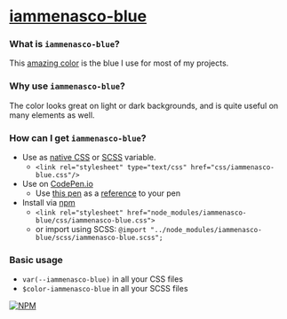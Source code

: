 # [iammenasco-blue](https://iammenasco.github.io/iammenasco-blue/)

### What is `iammenasco-blue`?
This [amazing color](http://www.color-hex.com/color/368dda) is the blue I use for most of my projects. 

### Why use `iammenasco-blue`?
The color looks great on light or dark backgrounds, and is quite useful on many elements as well.

### How can I get `iammenasco-blue`?
* Use as [native CSS](https://developer.mozilla.org/en-US/docs/Web/CSS/Using_CSS_variables) or [SCSS](http://stylus-lang.com/docs/variables.html) variable.
  * `<link rel="stylesheet" type="text/css" href="css/iammenasco-blue.css"/>`
* Use on [CodePen.io](https://codepen.io/iammenasco/pen/OWjRXz)
  * Use [this pen](https://codepen.io/iammenasco/pen/OWjRXz) as a [reference](https://blog.codepen.io/documentation/editor/adding-external-resources/#other-pens) to your pen
* Install via [npm](https://www.npmjs.com/package/iammenasco-blue)
  * `<link rel="stylesheet" href="node_modules/iammenasco-blue/css/iammenasco-blue.css">`
  * or import using SCSS: `@import "../node_modules/iammenasco-blue/scss/iammenasco-blue.scss";`

### Basic usage
  * `var(--iammenasco-blue)` in all your CSS files
  * `$color-iammenasco-blue` in all your SCSS files

[![NPM](https://nodei.co/npm/iammenasco-blue.png?downloads=true&stars=true)](https://nodei.co/npm/iammenasco-blue/)
